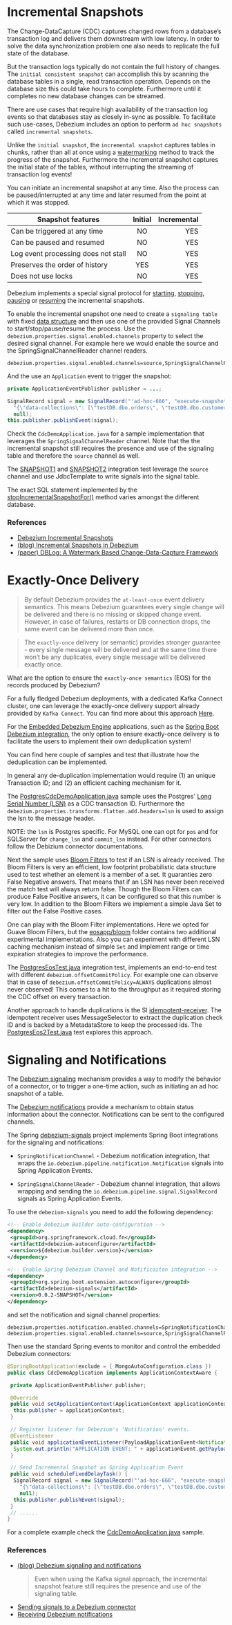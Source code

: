 # Incremental Snapshots

The Change-DataCapture (CDC) captures changed rows from a database’s transaction log and delivers them downstream with low latency.
In order to solve the data synchronization problem one also needs to replicate the full state of the database.

But the transaction logs typically do not contain the full history of changes.
The `initial consistent snapshot` can accomplish this by scanning the database tables in a single, read transaction operation.
Depends on the database size this could take hours to complete.
Furthermore until it completes no new database changes can be streamed.

There are use cases that require high availability of the transaction log events so that databases stay as closely in-sync as possible.
To facilitate such use-cases, Debezium includes an option to perform `ad hoc snapshots` called `incremental snapshots`.

Unlike the `initial snapshot`, the `incremental snapshot` captures tables in chunks, rather than all at once using a [watermarking]((https://arxiv.org/pdf/2010.12597v1.pdf)) method to track the progress of the snapshot.
Furthermore the incremental snapshot captures the initial state of the tables, without interrupting the streaming of transaction log events!

You can initiate an incremental snapshot at any time.
Also the process can be paused/interrupted at any time and later resumed from the point at which it was stopped.

| Snapshot features              | Initial | Incremental |
| ------------- |:-------------:| -----:|
| Can be triggered at any time | NO  | YES |
| Can be paused and resumed    | NO  | YES |
| Log event processing does not stall | NO | YES  |
| Preserves the order of history  | YES | YES  |
| Does not use locks  | NO | YES  |

Debezium implements a special signal protocol for [starting](https://debezium.io/documentation/reference/configuration/signalling.html#debezium-signaling-ad-hoc-snapshots), [stopping](https://debezium.io/documentation/reference/configuration/signalling.html#debezium-signaling-stop-ad-hoc-snapshots), [pausing](https://debezium.io/documentation/reference/configuration/signalling.html#debezium-signaling-pause-incremental-snapshots) or [resuming](https://debezium.io/documentation/reference/configuration/signalling.html#debezium-signaling-resume-incremental-snapshots) the incremental snapshots.

To enable the incremental snapshot one need to create a `signaling table` with fixed [data structure](https://debezium.io/documentation/reference/2.3/configuration/signalling.html#debezium-signaling-data-collection-structure) and then use one of the provided Signal Channels to start/stop/pause/resume the process.
Use the `debezium.properties.signal.enabled.channels` property to select the desired signal channel.
For example here we would enable the source and the SpringSignalChannelReader channel readers.

```
debezium.properties.signal.enabled.channels=source,SpringSignalChannelReader
```

And the use an `Application` event to trigger the snapshot:

```java
private ApplicationEventPublisher publisher = ...;

SignalRecord signal = new SignalRecord("'ad-hoc-666", "execute-snapshot",
  "{\"data-collections\": [\"testDB.dbo.orders\", \"testDB.dbo.customers\", \"testDB.dbo.products\"],\"type\":\"incremental\"}",
  null);
this.publisher.publishEvent(signal);
```

Check the `CdcDemoApplication.java` for a sample implementation that leverages the `SpringSignalChannelReader` channel.
Note that the the incremental snapshot still requires the presence and use of the signaling table and therefore the `source` channel as well.

The [SNAPSHOT1](https://github.com/tzolov/spring-debezium-demos/tree/main/src/test/java/com/example/sidebeziumdemo/it/snapshots1) and [SNAPSHOT2](https://github.com/tzolov/spring-debezium-demos/tree/main/src/test/java/com/example/sidebeziumdemo/it/snapshots2) integration test leverage the `source` channel and use JdbcTemplate to write signals into the signal table.

The exact SQL statement implemented by the [stopIncrementalSnapshotFor()](https://github.com/tzolov/spring-debezium-demos/blob/main/src/test/java/com/example/sidebeziumdemo/it/snapshots2/AbstractIncrementalSnapshotTests.java#L241) method varies amongst the different database.

### References

- [Debezium Incremental Snapshots](https://debezium.io/documentation/reference/configuration/signalling.html#debezium-signaling-incremental-snapshots)
- [(blog) Incremental Snapshots in Debezium](https://debezium.io/blog/2021/10/07/incremental-snapshots/)
- [(paper) DBLog: A Watermark Based Change-Data-Capture Framework](https://arxiv.org/pdf/2010.12597v1.pdf)

# Exactly-Once Delivery

> By default Debezium provides the `at-least-once` event delivery semantics. This means Debezium guarantees every single change will be delivered and there is no missing or skipped change event. However, in case of failures, restarts or DB connection drops, the same event can be delivered more than once.

> The `exactly-once` delivery (or semantic) provides stronger guarantee - every single message will be delivered and at the same time there won’t be any duplicates, every single message will be delivered exactly once.

What are the option to ensure the `exactly-once semantics` (EOS) for the records produced by Debezium?

For a fully fledged Debezium deployments, with a dedicated Kafka Connect cluster, one can leverage the exactly-once delivery support already provided by `Kafka Connect`.
You can find more about this approach [Here](https://debezium.io/blog/2023/06/22/towards-exactly-once-delivery/).

For the [Embedded Debezium Engine](https://debezium.io/documentation/reference/development/engine.html) applications, such as the [Spring Boot Debezium integration](https://github.com/spring-cloud/stream-applications/tree/main/functions/common/debezium-autoconfigure), the only option to ensure exactly-once delivery is to facilitate the users to implement their own deduplication system!

You can find here couple of samples and test that illustrate how the deduplication can be implemented.

In general any de-duplication implementation would require (1) an unique Transaction ID; and (2) an efficient caching mechanism for it.

The [PostgresCdcDemoApplication.java](https://github.com/tzolov/spring-debezium-demos/blob/main/src/test/java/com/example/sidebeziumdemo/eosapp/PostgresCdcDemoApplication.java) sample
uses the Postgres' [Long Serial Number (LSN)](https://www.postgresql.org/docs/current/protocol-replication.html) as a CDC transaction ID.
Furthermore the `debezium.properties.transforms.flatten.add.headers=lsn` is used to assign the lsn to the message header.

NOTE: the `lsn` is Postgres specific. For MySQL one can opt for `pos` and for SQLServer for `change_lsn` and `commit_lsn` instead.
For other connectors follow the Debizium connector documentations.

Next the sample uses [Bloom Filters](https://www.baeldung.com/cs/bloom-filter) to test if an LSN is already received.
The Bloom Filters is very an efficient, low footprint probabilistic data structure used to test whether an element is a member of a set.
It guaranties zero False Negative answers.
That means that if an LSN has never been received the match test will always return false.
Though the Bloom Filters can produce False Positive answers, it can be configured so that this number is very low.
In addition to the Bloom Filters we implement a simple Java Set<LSN> to filter out the False Positive cases.

One can play with the Bloom Filter implementations. Here we opted for Guave Bloom Filters, but the [eosapp/bloom](https://github.com/tzolov/spring-debezium-demos/tree/main/src/test/java/com/example/sidebeziumdemo/eosapp/bloom) folder contains two additional experimental implementations.
Also you can experiment with different LSN caching mechanism instead of simple `Set` and implement range or time expiration strategies to improve the performance.

The [PostgresEosTest.java](https://github.com/tzolov/spring-debezium-demos/blob/main/src/test/java/com/example/sidebeziumdemo/it/eos/PostgresEosTest.java) integration test, implements an end-to-end test with different `debezium.offsetCommitPolicy`.
For example one can observe that in case of `debezium.offsetCommitPolicy=ALWAYS` duplications almost never observed!
This comes to a hit to the throughput as it required storing the CDC offset on every transaction.


Another approach to handle duplications is the SI [idempotent-receiver](https://docs.spring.io/spring-integration/docs/current/reference/html/messaging-endpoints.html#idempotent-receiver).
The idempotent receiver uses MessageSelector to extract the duplication check ID and is backed by a MetadataStore to keep the processed ids.
The [PostgresEos2Test.java](https://github.com/tzolov/spring-debezium-demos/blob/main/src/test/java/com/example/sidebeziumdemo/it/eos2/PostgresEos2Test.java) test explores this approach.



# Signaling and Notifications

The [Debezium signaling](https://debezium.io/documentation/reference/2.3/configuration/signalling.html) mechanism provides a way to modify the behavior of a connector, or to trigger a one-time action, such as initiating an ad hoc snapshot of a table.

The [Debezium notifications](https://debezium.io/documentation/reference/configuration/notification.html) provide a mechanism to obtain status information about the connector. Notifications can be sent to the configured channels.

The Spring [debezium-signals](https://github.com/tzolov/debezium-signals) project implements Spring Boot integrations for the signaling and notifications:

- `SpringNotificationChannel` - Debezium notification integration, that wraps the `io.debezium.pipeline.notification.Notification` signals into Spring Application Events.

- `SpringSignalChannelReader` - Debezium channel integration, that allows wrapping and sending the `io.debezium.pipeline.signal.SignalRecord` signals as Spring Application Events.

To use the `debezium-signals` you need to add the following dependency:

```xml
<!-- Enable Debezium Builder auto-configuration -->
<dependency>
 <groupId>org.springframework.cloud.fn</groupId>
 <artifactId>debezium-autoconfigure</artifactId>
 <version>${debezium.builder.version}</version>
</dependency>

<!-- Enable Spring Debezium Channel and Notificaiton integration -->
<dependency>
 <groupId>org.spring.boot.extension.autoconfigure</groupId>
 <artifactId>debezium-signals</artifactId>
 <version>0.0.2-SNAPSHOT</version>
</dependency>
```

and set the notification and signal channel properties:

```properties
debezium.properties.notification.enabled.channels=SpringNotificationChannel
debezium.properties.signal.enabled.channels=source,SpringSignalChannelReader
```

Then use the standard Spring events to monitor and control the embedded Debezium connectors:

```java
@SpringBootApplication(exclude = { MongoAutoConfiguration.class })
public class CdcDemoApplication implements ApplicationContextAware {

 private ApplicationEventPublisher publisher;

 @Override
 public void setApplicationContext(ApplicationContext applicationContext) {
  this.publisher = applicationContext;
 }

 // Register listener for Debezium's 'Notification' events.
 @EventListener
 public void applicationEventListener(PayloadApplicationEvent<Notification> applicationEvent) {
  System.out.println("APPLICATION EVENT: " + applicationEvent.getPayload());
 }

 // Send Incremental Snapshot as Spring Application Event
 public void scheduleFixedDelayTask() {
  SignalRecord signal = new SignalRecord("'ad-hoc-666", "execute-snapshot",
    "{\"data-collections\": [\"testDB.dbo.orders\", \"testDB.dbo.customers\", \"testDB.dbo.products\"],\"type\":\"incremental\"}",
    null);
  this.publisher.publishEvent(signal);
 }
 // ......
}
```

For a complete example check the [CdcDemoApplication.java](https://github.com/tzolov/spring-debezium-demos/blob/main/src/main/java/com/example/sidebeziumdemo/CdcDemoApplication.java) sample.

### References

- [(blog) Debezium signaling and notifications](https://debezium.io/blog/2023/06/27/Debezium-signaling-and-notifications/)
  > Even when using the Kafka signal approach, the incremental snapshot feature still requires the presence and use of the signaling table.
- [Sending signals to a Debezium connector](https://debezium.io/documentation/reference/configuration/signalling.html)
- [Receiving Debezium notifications](https://debezium.io/documentation/reference/configuration/notification.html)

